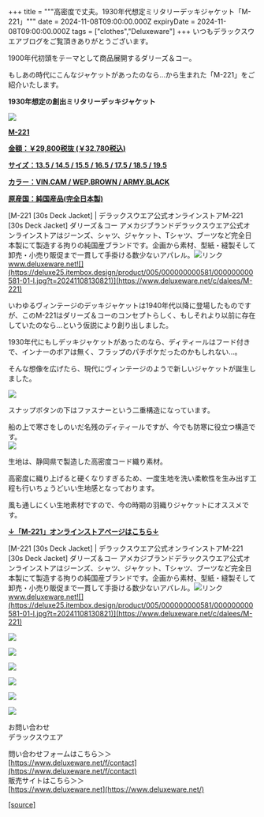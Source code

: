 +++
title = """高密度で丈夫。1930年代想定ミリタリーデッキジャケット「M-221」"""
date = 2024-11-08T09:00:00.000Z
expiryDate = 2024-11-08T09:00:00.000Z
tags = ["clothes","Deluxeware"]
+++
いつもデラックスウエアブログをご覧頂きありがとうございます。

1900年代初頭をテーマとして商品展開するダリーズ＆コー。

もしあの時代にこんなジャケットがあったのなら…から生まれた「M-221」をご紹介いたします。

**1930年想定の創出ミリタリーデッキジャケット**

[![](https://stat.ameba.jp/user_images/20241108/14/deluxeware/cc/b9/j/o0800100015507567307.jpg)](https://www.deluxeware.net/c/dalees/M-221)

**[M-221](https://www.deluxeware.net/c/dalees/M-221)**

**[金額：￥29,800税抜 (￥32,780税込)](https://www.deluxeware.net/c/dalees/M-221)**

**[サイズ：13.5 / 14.5 / 15.5 / 16.5 / 17.5 / 18.5 / 19.5](https://www.deluxeware.net/c/dalees/M-221)**

**[カラー：VIN.CAM / WEP.BROWN / ARMY.BLACK](https://www.deluxeware.net/c/dalees/M-221)**

**[原産国：純国産品(完全日本製)](https://www.deluxeware.net/c/dalees/M-221)**

[M-221 \[30s Deck Jacket\] | デラックスウエア公式オンラインストアM-221 \[30s Deck Jacket\] ダリーズ＆コー アメカジブランドデラックスウエア公式オンラインストアはジーンズ、シャツ、ジャケット、Tシャツ、ブーツなど完全日本製にて製造する拘りの純国産ブランドです。企画から素材、型紙・縫製そして卸売・小売り販促まで一貫して手掛ける数少ないアパレル。![リンク](https://c.stat100.ameba.jp/ameblo/symbols/v3.20.0/svg/gray/editor_link.svg)www.deluxeware.net![](https://deluxe25.itembox.design/product/005/000000000581/000000000581-01-l.jpg?t=20241108130821)](https://www.deluxeware.net/c/dalees/M-221)

いわゆるヴィンテージのデッキジャケットは1940年代以降に登場したものですが、このM-221はダリーズ＆コーのコンセプトらしく、もしそれより以前に存在していたのなら…という仮説により創り出しました。

1930年代にもしデッキジャケットがあったのなら、ディティールはフード付きで、インナーのボアは無く、フラップのパチポケだったのかもしれない…。

そんな想像を広げたら、現代にヴィンテージのようで新しいジャケットが誕生しました。

[![](https://stat.ameba.jp/user_images/20241108/14/deluxeware/e1/64/j/o0800100015507567309.jpg)](https://stat.ameba.jp/user_images/20241108/14/deluxeware/e1/64/j/o0800100015507567309.jpg)

スナップボタンの下はファスナーという二重構造になっています。

船の上で寒さをしのいだ名残のディティールですが、今でも防寒に役立つ構造です。  
[![](https://stat.ameba.jp/user_images/20241108/14/deluxeware/46/5a/j/o0800100015507567310.jpg)](https://stat.ameba.jp/user_images/20241108/14/deluxeware/46/5a/j/o0800100015507567310.jpg)

生地は、静岡県で製造した高密度コード織り素材。

高密度に織り上げると硬くなりすぎるため、一度生地を洗い柔軟性を生み出す工程も行いちょうどいい生地感となっております。

風も通しにくい生地素材ですので、今の時期の羽織りジャケットにオススメです。

**[↓「M-221」オンラインストアページはこちら↓](https://www.deluxeware.net/c/dalees/M-221)**

[M-221 \[30s Deck Jacket\] | デラックスウエア公式オンラインストアM-221 \[30s Deck Jacket\] ダリーズ＆コー アメカジブランドデラックスウエア公式オンラインストアはジーンズ、シャツ、ジャケット、Tシャツ、ブーツなど完全日本製にて製造する拘りの純国産ブランドです。企画から素材、型紙・縫製そして卸売・小売り販促まで一貫して手掛ける数少ないアパレル。![リンク](https://c.stat100.ameba.jp/ameblo/symbols/v3.20.0/svg/gray/editor_link.svg)www.deluxeware.net![](https://deluxe25.itembox.design/product/005/000000000581/000000000581-01-l.jpg?t=20241108130821)](https://www.deluxeware.net/c/dalees/M-221)

[![](https://stat.ameba.jp/user_images/20241029/15/deluxeware/ac/ef/j/o1200050015503631118.jpg?caw=800)](https://www.deluxeware.net/f/STACKMAN)

[![](https://stat.ameba.jp/user_images/20241029/15/deluxeware/07/cc/j/o1200050015503632904.jpg?caw=800)](https://www.deluxeware.net/c/akita)

[![](https://stat.ameba.jp/user_images/20240614/12/deluxeware/fb/b4/j/o0800026015451324172.jpg?caw=800)](https://www.deluxeware.net/c/2024FWreserveall)

[![](https://stat.ameba.jp/user_images/20240315/15/deluxeware/04/7f/j/o0800026015413271803.jpg?caw=800)](https://www.instagram.com/deluxeware/?hl=ja)

[![](https://stat.ameba.jp/user_images/20220415/12/deluxeware/3b/ce/j/o0800026015103175481.jpg?caw=800)](https://www.deluxeware.net/f/headstore)

[![](https://stat.ameba.jp/user_images/20220415/12/deluxeware/d7/c6/j/o0800026015103175487.jpg?caw=800)](https://www.deluxeware.net/)

お問い合わせ  
デラックスウエア

問い合わせフォームはこちら＞＞  
[https://www.deluxeware.net/f/contact](https://www.deluxeware.net/f/contact)  
販売サイトはこちら＞＞  
[https://www.deluxeware.net](https://www.deluxeware.net/)

[[source]](https://ameblo.jp/deluxeware/entry-12874273354.html)

